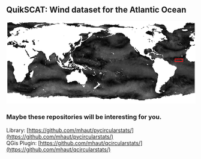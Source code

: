 ## QuikSCAT: Wind dataset for the Atlantic Ocean

<p align="center">
<img src="https://github.com/mhaut/Wind-datasets/blob/main/images/mapwind.png?raw=true" width="900">
</p>



### Maybe these repositories will be interesting for you.

Library: [https://github.com/mhaut/pycircularstats/](https://github.com/mhaut/pycircularstats/)
<br>
QGis Plugin: [https://github.com/mhaut/qcircularstats/](https://github.com/mhaut/qcircularstats/)

